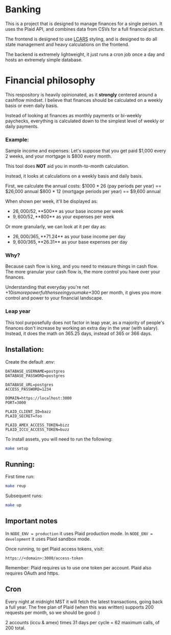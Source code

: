 # Banking

This is a project that is designed to manage finances for a single person.
It uses the Plaid API, and combines data from CSVs for a full financial picture.

The frontend is designed to use [LCARS](https://www.thelcars.com/) styling, and is designed to do all state management and heavy calculations on the frontend.

The backend is extremely lightweight, it just runs a cron job once a day and hosts an extremely simple database.

# Financial philosophy

This respository is heavily opinionated, as it **strongly** centered around a cashflow mindset. I believe that finances should be calculated on a weekly basis or even daily basis.

Instead of looking at finances as monthly payments or bi-weekly paychecks, everything is calculated down to the simplest level of weekly or daily payments.

### Example:
Sample income and expenses:
Let's suppose that you get paid $1,000 every 2 weeks, and your mortgage is $800 every month.

This tool does **NOT** aid you in month-to-month calculation.

Instead, it looks at calculations on a weekly basis and daily basis.

First, we calculate the annual costs:
$1000 * 26 (pay periods per year) == $26,000 annual
$800 * 12 (mortgage periods per year)  == $9,600 annual

When shown per week, it'll be displayed as:
- $26,000 / 52, **$500** as your base income per week
- $9,600 / 52, **$800** as your expenses per week

Or more granularly, we can look at it per day as:
- $26,000 / 365, **$71.24** as your base income per day
- $9,600 / 365, **$26.31** as your base expenses per day

### Why?

Because cash flow is king, and you need to measure things in cash flow. The more granular your cash flow is, the more control you have over your finances.

Understanding that everyday you're net +$10 is more powerful then seeing you make +$300 per month, it gives you more control and power to your financial landscape.

### Leap year

This tool purposefully does not factor in leap year, as a majority of people's finances don't increase by working an extra day in the year (with salary). Instead, it does the math on 365.25 days, instead of 365 or 366 days.

## Installation:

Create the default .env:

```env
DATABASE_USERNAME=postgres
DATABASE_PASSWORD=postgres

DATABASE_URL=postgres
ACCESS_PASSWORD=1234

DOMAIN=https://localhost:3000
PORT=3000

PLAID_CLIENT_ID=bazz
PLAID_SECRET=foo

PLAID_AMEX_ACCESS_TOKEN=bizz
PLAID_ICCU_ACCESS_TOKEN=buzz
```

To install assets, you will need to run the following:
```bash
make setup
```

## Running:

First time run:
```bash
make reup
```

Subsequent runs:
```bash
make up
```

## Important notes

In `NODE_ENV = production` it uses Plaid production mode.
In `NODE_ENV = development` it uses Plaid sandbox mode.

Once running, to get Plaid access tokens, visit:
```
https://<domain>:3000/access-token
```

Remember: Plaid requires us to use one token per account.
Plaid also requires OAuth and https.

## Cron

Every night at midnight MST it will fetch the latest transactions, going back a full year. The free plan of Plaid (when this was written) supports 200 requests per month, so we should be good :)

2 accounts (iccu & amex) times 31 days per cycle = 62 maximum calls, of 200 total.
